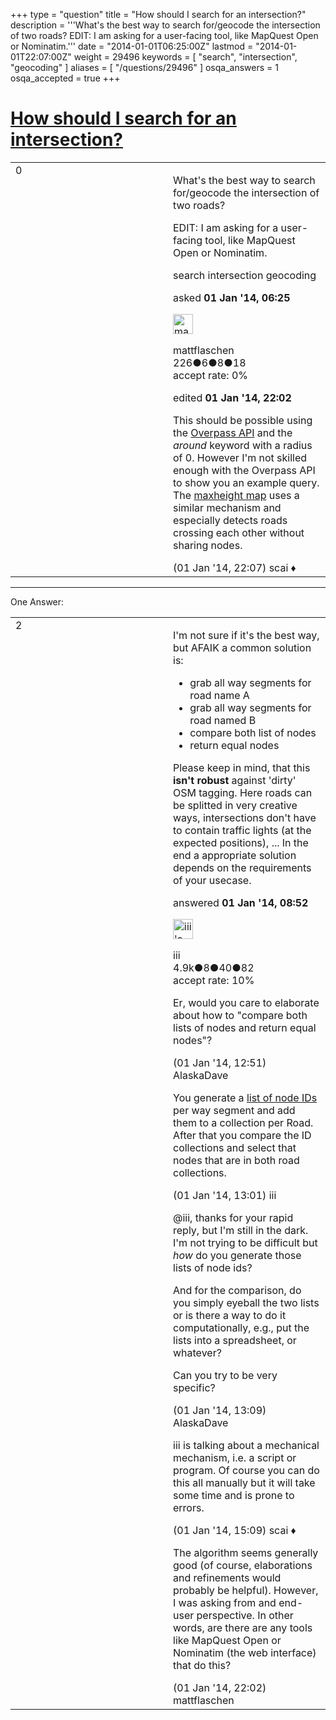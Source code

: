 +++
type = "question"
title = "How should I search for an intersection?"
description = '''What&#x27;s the best way to search for/geocode the intersection of two roads? EDIT: I am asking for a user-facing tool, like MapQuest Open or Nominatim.'''
date = "2014-01-01T06:25:00Z"
lastmod = "2014-01-01T22:07:00Z"
weight = 29496
keywords = [ "search", "intersection", "geocoding" ]
aliases = [ "/questions/29496" ]
osqa_answers = 1
osqa_accepted = true
+++

<div class="headNormal">

# [How should I search for an intersection?](/questions/29496/how-should-i-search-for-an-intersection)

</div>

<div id="main-body">

<div id="askform">

<table id="question-table" style="width:100%;">
<colgroup>
<col style="width: 50%" />
<col style="width: 50%" />
</colgroup>
<tbody>
<tr>
<td style="width: 30px; vertical-align: top"><div class="vote-buttons">
<span id="post-29496-upvote" class="ajax-command post-vote up" rel="nofollow" title="I like this post (click again to cancel)"> </span>
<div id="post-29496-score" class="post-score" title="current number of votes">
0
</div>
<span id="post-29496-downvote" class="ajax-command post-vote down" rel="nofollow" title="I dont like this post (click again to cancel)"> </span> <span id="favorite-mark" class="ajax-command favorite-mark" rel="nofollow" title="mark/unmark this question as favorite (click again to cancel)"> </span>
<div id="favorite-count" class="favorite-count">
&#10;</div>
</div></td>
<td><div id="item-right">
<div class="question-body">
<p>What's the best way to search for/geocode the intersection of two roads?</p>
<p>EDIT: I am asking for a user-facing tool, like MapQuest Open or Nominatim.</p>
</div>
<div id="question-tags" class="tags-container tags">
<span class="post-tag tag-link-search" rel="tag" title="see questions tagged &#39;search&#39;">search</span> <span class="post-tag tag-link-intersection" rel="tag" title="see questions tagged &#39;intersection&#39;">intersection</span> <span class="post-tag tag-link-geocoding" rel="tag" title="see questions tagged &#39;geocoding&#39;">geocoding</span>
</div>
<div id="question-controls" class="post-controls">
&#10;</div>
<div class="post-update-info-container">
<div class="post-update-info post-update-info-user">
<p>asked <strong>01 Jan '14, 06:25</strong></p>
<img src="https://secure.gravatar.com/avatar/e72946d7c81ee170b322f6e6abae3442?s=32&amp;d=identicon&amp;r=g" class="gravatar" width="32" height="32" alt="mattflaschen&#39;s gravatar image" />
<p><span>mattflaschen</span><br />
<span class="score" title="226 reputation points">226</span><span title="6 badges"><span class="badge1">●</span><span class="badgecount">6</span></span><span title="8 badges"><span class="silver">●</span><span class="badgecount">8</span></span><span title="18 badges"><span class="bronze">●</span><span class="badgecount">18</span></span><br />
<span class="accept_rate" title="Rate of the user&#39;s accepted answers">accept rate:</span> <span title="mattflaschen has no accepted answers">0%</span></p>
</div>
<div class="post-update-info post-update-info-edited">
<p><span> edited <strong>01 Jan '14, 22:02</strong> </span></p>
</div>
</div>
<div id="comments-container-29496" class="comments-container">
<span id="29518"></span>
<div id="comment-29518" class="comment">
<div id="post-29518-score" class="comment-score">
&#10;</div>
<div class="comment-text">
<p>This should be possible using the <a href="https://wiki.openstreetmap.org/wiki/Overpass_API">Overpass API</a> and the <em>around</em> keyword with a radius of 0. However I'm not skilled enough with the Overpass API to show you an example query. The <a href="https://wiki.openstreetmap.org/wiki/Maxheight_Map">maxheight map</a> uses a similar mechanism and especially detects roads crossing each other without sharing nodes.</p>
</div>
<div id="comment-29518-info" class="comment-info">
<span class="comment-age">(01 Jan '14, 22:07)</span> <span class="comment-user userinfo">scai ♦</span>
</div>
</div>
</div>
<div id="comment-tools-29496" class="comment-tools">
&#10;</div>
<div class="clear">
&#10;</div>
<div id="comment-29496-form-container" class="comment-form-container">
&#10;</div>
<div class="clear">
&#10;</div>
</div></td>
</tr>
</tbody>
</table>

------------------------------------------------------------------------

<div class="tabBar">

<span id="sort-top"></span>

<div class="headQuestions">

One Answer:

</div>

</div>

<span id="29497"></span>

<div id="answer-container-29497" class="answer accepted-answer">

<table style="width:100%;">
<colgroup>
<col style="width: 50%" />
<col style="width: 50%" />
</colgroup>
<tbody>
<tr>
<td style="width: 30px; vertical-align: top"><div class="vote-buttons">
<span id="post-29497-upvote" class="ajax-command post-vote up" rel="nofollow" title="I like this post (click again to cancel)"> </span>
<div id="post-29497-score" class="post-score" title="current number of votes">
2
</div>
<span id="post-29497-downvote" class="ajax-command post-vote down" rel="nofollow" title="I dont like this post (click again to cancel)"> </span> <span class="accept-answer on" rel="nofollow" title="mattflaschen has selected this answer as the correct answer"> </span>
</div></td>
<td><div class="item-right">
<div class="answer-body">
<p>I'm not sure if it's the best way, but AFAIK a common solution is:</p>
<ul>
<li>grab all way segments for road name A</li>
<li>grab all way segments for road named B</li>
<li>compare both list of nodes</li>
<li>return equal nodes</li>
</ul>
<p>Please keep in mind, that this <strong>isn't robust</strong> against 'dirty' OSM tagging. Here roads can be splitted in very creative ways, intersections don't have to contain traffic lights (at the expected positions), ... In the end a appropriate solution depends on the requirements of your usecase.</p>
</div>
<div class="answer-controls post-controls">
&#10;</div>
<div class="post-update-info-container">
<div class="post-update-info post-update-info-user">
<p>answered <strong>01 Jan '14, 08:52</strong></p>
<img src="https://secure.gravatar.com/avatar/49a7d0e0408e9cf2f698faac0f4d837a?s=32&amp;d=identicon&amp;r=g" class="gravatar" width="32" height="32" alt="iii&#39;s gravatar image" />
<p><span>iii</span><br />
<span class="score" title="4892 reputation points"><span>4.9k</span></span><span title="8 badges"><span class="badge1">●</span><span class="badgecount">8</span></span><span title="40 badges"><span class="silver">●</span><span class="badgecount">40</span></span><span title="82 badges"><span class="bronze">●</span><span class="badgecount">82</span></span><br />
<span class="accept_rate" title="Rate of the user&#39;s accepted answers">accept rate:</span> <span title="iii has 16 accepted answers">10%</span></p>
</div>
</div>
<div id="comments-container-29497" class="comments-container">
<span id="29501"></span>
<div id="comment-29501" class="comment">
<div id="post-29501-score" class="comment-score">
&#10;</div>
<div class="comment-text">
<p>Er, would you care to elaborate about how to "compare both lists of nodes and return equal nodes"?</p>
</div>
<div id="comment-29501-info" class="comment-info">
<span class="comment-age">(01 Jan '14, 12:51)</span> <span class="comment-user userinfo">AlaskaDave</span>
</div>
</div>
<span id="29503"></span>
<div id="comment-29503" class="comment">
<div id="post-29503-score" class="comment-score">
&#10;</div>
<div class="comment-text">
<p>You generate a <a href="https://wiki.openstreetmap.org/wiki/Way#Street_as_a_vector">list of node IDs</a> per way segment and add them to a collection per Road. After that you compare the ID collections and select that nodes that are in both road collections.</p>
</div>
<div id="comment-29503-info" class="comment-info">
<span class="comment-age">(01 Jan '14, 13:01)</span> <span class="comment-user userinfo">iii</span>
</div>
</div>
<span id="29505"></span>
<div id="comment-29505" class="comment">
<div id="post-29505-score" class="comment-score">
&#10;</div>
<div class="comment-text">
<p><span>@iii</span>, thanks for your rapid reply, but I'm still in the dark. I'm not trying to be difficult but <em>how</em> do you generate those lists of node ids?</p>
<p>And for the comparison, do you simply eyeball the two lists or is there a way to do it computationally, e.g., put the lists into a spreadsheet, or whatever?</p>
<p>Can you try to be very specific?</p>
</div>
<div id="comment-29505-info" class="comment-info">
<span class="comment-age">(01 Jan '14, 13:09)</span> <span class="comment-user userinfo">AlaskaDave</span>
</div>
</div>
<span id="29511"></span>
<div id="comment-29511" class="comment">
<div id="post-29511-score" class="comment-score">
&#10;</div>
<div class="comment-text">
<p>iii is talking about a mechanical mechanism, i.e. a script or program. Of course you can do this all manually but it will take some time and is prone to errors.</p>
</div>
<div id="comment-29511-info" class="comment-info">
<span class="comment-age">(01 Jan '14, 15:09)</span> <span class="comment-user userinfo">scai ♦</span>
</div>
</div>
<span id="29517"></span>
<div id="comment-29517" class="comment">
<div id="post-29517-score" class="comment-score">
&#10;</div>
<div class="comment-text">
<p>The algorithm seems generally good (of course, elaborations and refinements would probably be helpful). However, I was asking from and end-user perspective. In other words, are there are any tools like MapQuest Open or Nominatim (the web interface) that do this?</p>
</div>
<div id="comment-29517-info" class="comment-info">
<span class="comment-age">(01 Jan '14, 22:02)</span> <span class="comment-user userinfo">mattflaschen</span>
</div>
</div>
</div>
<div id="comment-tools-29497" class="comment-tools">
&#10;</div>
<div class="clear">
&#10;</div>
<div id="comment-29497-form-container" class="comment-form-container">
&#10;</div>
<div class="clear">
&#10;</div>
</div></td>
</tr>
</tbody>
</table>

</div>

<div class="paginator-container-left">

</div>

</div>

</div>

